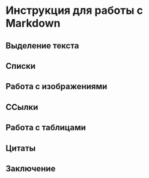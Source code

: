 # Инструкция для работы с Markdown

## Выделение текста

## Списки

## Работа с изображениями

## ССылки

## Работа с таблицами

## Цитаты

## Заключение